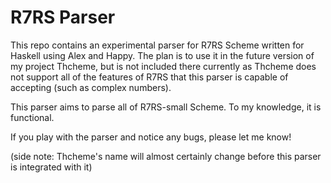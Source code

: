 # R7RS Parser

This repo contains an experimental parser for R7RS Scheme written for Haskell
using Alex and Happy. The plan is to use it in the future version of my project
Thcheme, but is not included there currently as Thcheme does not support all
of the features of R7RS that this parser is capable of accepting (such as complex
numbers).

This parser aims to parse all of R7RS-small Scheme. To my knowledge, it is functional.

If you play with the parser and notice any bugs, please let me know!

(side note: Thcheme's name will almost certainly change before this parser is
integrated with it)
